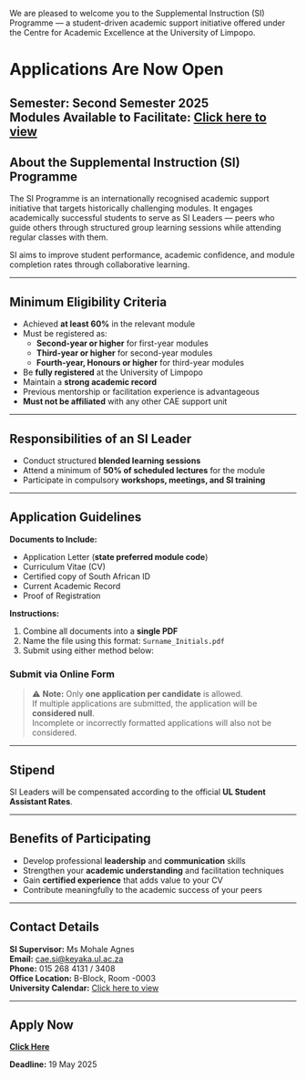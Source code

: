 
We are pleased to welcome you to the Supplemental Instruction (SI) Programme — a student-driven academic support initiative offered under the Centre for Academic Excellence at the University of Limpopo. 


# Applications Are Now Open  
**Semester:** Second Semester 2025  
**Modules Available to Facilitate:** [Click here to view](modules-available.pdf)
--- 

## About the Supplemental Instruction (SI) Programme

The SI Programme is an internationally recognised academic support initiative that targets historically challenging modules. It engages academically successful students to serve as SI Leaders — peers who guide others through structured group learning sessions while attending regular classes with them.

SI aims to improve student performance, academic confidence, and module completion rates through collaborative learning.

---

## Minimum Eligibility Criteria

- Achieved **at least 60%** in the relevant module  
- Must be registered as:  
  - **Second-year or higher** for first-year modules  
  - **Third-year or higher** for second-year modules  
  - **Fourth-year, Honours or higher** for third-year modules  
- Be **fully registered** at the University of Limpopo  
- Maintain a **strong academic record**  
- Previous mentorship or facilitation experience is advantageous  
- **Must not be affiliated** with any other CAE support unit

---

## Responsibilities of an SI Leader

- Conduct structured **blended learning sessions**  
- Attend a minimum of **50% of scheduled lectures** for the module  
- Participate in compulsory **workshops, meetings, and SI training**

---

## Application Guidelines

**Documents to Include:**

- Application Letter (**state preferred module code**)  
- Curriculum Vitae (CV)  
- Certified copy of South African ID  
- Current Academic Record  
- Proof of Registration

**Instructions:**

1. Combine all documents into a **single PDF**  
2. Name the file using this format: `Surname_Initials.pdf`  
3. Submit using either method below:


### Submit via Online Form  

> ⚠️ **Note:** Only **one application per candidate** is allowed.  
> If multiple applications are submitted, the application will be **considered null**.  
> Incomplete or incorrectly formatted applications will also not be considered.

---

## Stipend

SI Leaders will be compensated according to the official **UL Student Assistant Rates**.

---

## Benefits of Participating

- Develop professional **leadership** and **communication** skills  
- Strengthen your **academic understanding** and facilitation techniques  
- Gain **certified experience** that adds value to your CV  
- Contribute meaningfully to the academic success of your peers

---

## Contact Details

**SI Supervisor:** Ms Mohale Agnes  
**Email:** cae.si@keyaka.ul.ac.za  
**Phone:** 015 268 4131 / 3408  
**Office Location:** B-Block, Room -0003  
**University Calendar:** [Click here to view](https://www.ul.ac.za/about-us/calendar/)

---

## Apply Now

[**Click Here**](https://docs.google.com/forms/d/e/1FAIpQLSc_1rF-V8Xja1TH2BFsj0QhWhpdvcLAew5YG531Uh4z7EBeiQ/viewform?usp=sf_link)

**Deadline:** 19 May 2025
